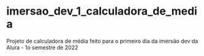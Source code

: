 # imersao_dev_1_calculadora_de_media
Projeto de calculadora de média feito para o primeiro dia da imersão dev da Alura - 1o semestre de 2022
